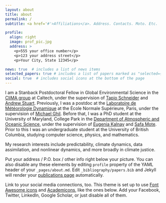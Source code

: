 ```yaml
---
layout: about
title: about
permalink: /
subtitle: <a href='#'>Affiliations</a>. Address. Contacts. Moto. Etc.

profile:
  align: right
  image: prof_pic.jpg
  address: >
    <p>555 your office number</p>
    <p>123 your address street</p>
    <p>Your City, State 12345</p>

news: true  # includes a list of news items
selected_papers: true # includes a list of papers marked as "selected={true}"
social: true  # includes social icons at the bottom of the page
---
```


I am a Stanback Postdoctoral Fellow in Global Environmental Science in the [CliMA group](https://clima.caltech.edu/) at Caltech, under the supervision of [Tapio Schneider](https://climate-dynamics.org/people/tapio-schneider/) and [Andrew Stuart](http://stuart.caltech.edu/). Previously, I was a postdoc at the [Laboratoire de Météorologie Dynamique](https://www.lmd.jussieu.fr/) at the École Normale Supérieure, Paris, under the supervision of [Michael Ghil](https://dept.atmos.ucla.edu/tcd/people/michael-ghil). Before that, I was a PhD student at the University of Maryland, College Park in the [Department of Atmospheric and Oceanic Science](https://www.atmos.umd.edu/), under the supervision of [Eugenia Kalnay](http://www.atmos.umd.edu/~ekalnay/) and [Safa Mote](https://orcid.org/0000-0001-5905-3842). Prior to this I was an undergraduate student at the University of British Columbia, studying computer science, physics, and mathematics.

My research interests include predictability, climate dynamics, data assimilation, and nonlinear dynamics, and more broadly in climate justice.

Put your address / P.O. box / other info right below your picture. You can also disable any these elements by editing `profile` property of the YAML header of your `_pages/about.md`. Edit `_bibliography/papers.bib` and Jekyll will render your [publications page](/al-folio/publications/) automatically.

Link to your social media connections, too. This theme is set up to use [Font Awesome icons](http://fortawesome.github.io/Font-Awesome/) and [Academicons](https://jpswalsh.github.io/academicons/), like the ones below. Add your Facebook, Twitter, LinkedIn, Google Scholar, or just disable all of them.
